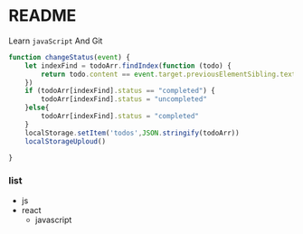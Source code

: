 # README

Learn `javaScript` And Git

```javaScript
function changeStatus(event) {
    let indexFind = todoArr.findIndex(function (todo) {
        return todo.content == event.target.previousElementSibling.textContent
    })
    if (todoArr[indexFind].status == "completed") {
        todoArr[indexFind].status = "uncompleted"
    }else{
        todoArr[indexFind].status = "completed"
    }
    localStorage.setItem('todos',JSON.stringify(todoArr))
    localStorageUploud()

}

```
###  list

- js
- react
  - javascript